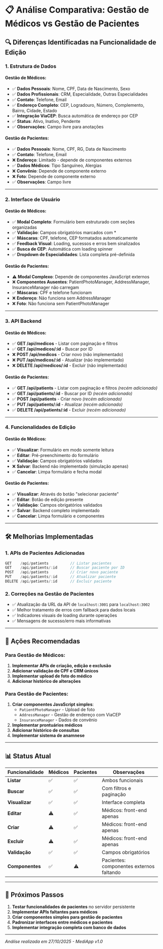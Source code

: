 # 📋 Análise Comparativa: Gestão de Médicos vs Gestão de Pacientes

## 🔍 Diferenças Identificadas na Funcionalidade de Edição

### 1. **Estrutura de Dados**

#### Gestão de Médicos:
- ✅ **Dados Pessoais**: Nome, CPF, Data de Nascimento, Sexo
- ✅ **Dados Profissionais**: CRM, Especialidade, Outras Especialidades
- ✅ **Contato**: Telefone, Email
- ✅ **Endereço Completo**: CEP, Logradouro, Número, Complemento, Bairro, Cidade, Estado
- ✅ **Integração ViaCEP**: Busca automática de endereço por CEP
- ✅ **Status**: Ativo, Inativo, Pendente
- ✅ **Observações**: Campo livre para anotações

#### Gestão de Pacientes:
- ✅ **Dados Pessoais**: Nome, CPF, RG, Data de Nascimento
- ✅ **Contato**: Telefone, Email
- ❌ **Endereço**: Limitado - depende de componentes externos
- ✅ **Dados Médicos**: Tipo Sanguíneo, Alergias
- ❌ **Convênio**: Depende de componente externo
- ❌ **Foto**: Depende de componente externo
- ✅ **Observações**: Campo livre

---

### 2. **Interface de Usuário**

#### Gestão de Médicos:
- ✅ **Modal Completo**: Formulário bem estruturado com seções organizadas
- ✅ **Validação**: Campos obrigatórios marcados com *
- ✅ **Máscaras**: CPF, telefone, CEP formatados automaticamente
- ✅ **Feedback Visual**: Loading, sucessos e erros bem sinalizados
- ✅ **Busca de CEP**: Automática com loading spinner
- ✅ **Dropdown de Especialidades**: Lista completa pré-definida

#### Gestão de Pacientes:
- ⚠️ **Modal Complexo**: Depende de componentes JavaScript externos
- ❌ **Componentes Ausentes**: PatientPhotoManager, AddressManager, InsuranceManager não carregam
- ✅ **Máscaras**: CPF e telefone funcionam
- ❌ **Endereço**: Não funciona sem AddressManager
- ❌ **Foto**: Não funciona sem PatientPhotoManager

---

### 3. **API Backend**

#### Gestão de Médicos:
- ✅ **GET /api/medicos** - Listar com paginação e filtros
- ✅ **GET /api/medicos/:id** - Buscar por ID
- ❌ **POST /api/medicos** - Criar novo (não implementado)
- ❌ **PUT /api/medicos/:id** - Atualizar (não implementado)
- ❌ **DELETE /api/medicos/:id** - Excluir (não implementado)

#### Gestão de Pacientes:
- ✅ **GET /api/patients** - Listar com paginação e filtros *(recém adicionado)*
- ✅ **GET /api/patients/:id** - Buscar por ID *(recém adicionado)*
- ✅ **POST /api/patients** - Criar novo *(recém adicionado)*
- ✅ **PUT /api/patients/:id** - Atualizar *(recém adicionado)*
- ✅ **DELETE /api/patients/:id** - Excluir *(recém adicionado)*

---

### 4. **Funcionalidades de Edição**

#### Gestão de Médicos:
- ✅ **Visualizar**: Formulário em modo somente leitura
- ✅ **Editar**: Pré-preenchimento do formulário
- ✅ **Validação**: Campos obrigatórios validados
- ❌ **Salvar**: Backend não implementado (simulação apenas)
- ✅ **Cancelar**: Limpa formulário e fecha modal

#### Gestão de Pacientes:
- ✅ **Visualizar**: Através do botão "selecionar paciente"
- ✅ **Editar**: Botão de edição presente
- ✅ **Validação**: Campos obrigatórios validados
- ✅ **Salvar**: Backend completo implementado
- ✅ **Cancelar**: Limpa formulário e componentes

---

## 🛠️ Melhorias Implementadas

### 1. **APIs de Pacientes Adicionadas**
```javascript
GET    /api/patients          // Listar pacientes
GET    /api/patients/:id      // Buscar paciente por ID
POST   /api/patients          // Criar novo paciente
PUT    /api/patients/:id      // Atualizar paciente
DELETE /api/patients/:id      // Excluir paciente
```

### 2. **Correções na Gestão de Pacientes**
- ✅ Atualização da URL da API de `localhost:3001` para `localhost:3002`
- ✅ Melhor tratamento de erros com fallback para dados locais
- ✅ Indicadores visuais de loading durante operações
- ✅ Mensagens de sucesso/erro mais informativas

---

## 🔧 Ações Recomendadas

### Para Gestão de Médicos:
1. **Implementar APIs de criação, edição e exclusão**
2. **Adicionar validação de CPF e CRM únicos**
3. **Implementar upload de foto do médico**
4. **Adicionar histórico de alterações**

### Para Gestão de Pacientes:
1. **Criar componentes JavaScript simples**:
   - `PatientPhotoManager` - Upload de foto
   - `AddressManager` - Gestão de endereço com ViaCEP
   - `InsuranceManager` - Dados de convênio
2. **Implementar prontuários médicos**
3. **Adicionar histórico de consultas**
4. **Implementar sistema de anamnese**

---

## 📊 Status Atual

| Funcionalidade | Médicos | Pacientes | Observações |
|---|---|---|---|
| **Listar** | ✅ | ✅ | Ambos funcionais |
| **Buscar** | ✅ | ✅ | Com filtros e paginação |
| **Visualizar** | ✅ | ✅ | Interface completa |
| **Editar** | ⚠️ | ✅ | Médicos: front-end apenas |
| **Criar** | ⚠️ | ✅ | Médicos: front-end apenas |
| **Excluir** | ⚠️ | ✅ | Médicos: front-end apenas |
| **Validação** | ✅ | ✅ | Campos obrigatórios |
| **Componentes** | ✅ | ⚠️ | Pacientes: componentes externos faltando |

---

## 🎯 Próximos Passos

1. **Testar funcionalidades de pacientes** no servidor persistente
2. **Implementar APIs faltantes para médicos**
3. **Criar componentes simples para gestão de pacientes**
4. **Padronizar interfaces entre médicos e pacientes**
5. **Implementar integração completa com banco de dados**

---

*Análise realizada em 27/10/2025 - MediApp v1.0*